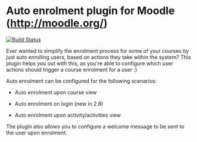 Auto enrolment plugin for Moodle (http://moodle.org/)
=====================================================

[![Build Status](https://travis-ci.org/catalyst/moodle-enrol_auto.svg?branch=master)](https://travis-ci.org/catalyst/moodle-enrol_auto)

Ever wanted to simplify the enrolment process for some of your courses by just auto enrolling users, based on actions they take within the system? This plugin helps you out with this, as you're able to configure which user actions should trigger a course enrolment for a user :)

Auto enrolment can be configured for the following scenarios:

* Auto enrolment upon course view

* Auto enrolment on login (new in 2.8)

* Auto enrolment upon activity/activities view

The plugin also allows you to configure a welcome message to be sent to the user upon enrolment.
